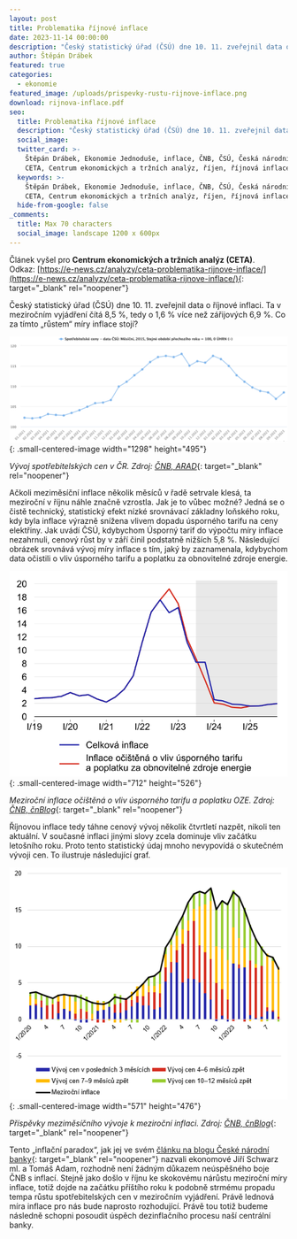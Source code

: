```yaml
---
layout: post
title: Problematika říjnové inflace
date: 2023-11-14 00:00:00
description: "Český statistický úřad (ČSÚ) dne 10. 11. zveřejnil data o říjnové inflaci. Ta v\_meziročním vyjádření čítá 8,5 %, tedy o 1,6 % více než zářijových 6,9 %. Co za tímto „růstem“ míry inflace stojí?"
author: Štěpán Drábek
featured: true
categories:
  - ekonomie
featured_image: /uploads/prispevky-rustu-rijnove-inflace.png
download: rijnova-inflace.pdf
seo:
  title: Problematika říjnové inflace
  description: "Český statistický úřad (ČSÚ) dne 10. 11. zveřejnil data o říjnové inflaci. Ta v\_meziročním vyjádření čítá 8,5 %, tedy o 1,6 % více než zářijových 6,9 %. Co za tímto „růstem“ míry inflace stojí?"
  social_image:
  twitter_card: >-
    Štěpán Drábek, Ekonomie Jednoduše, inflace, ČNB, ČSÚ, Česká národní banka,
    CETA, Centrum ekonomických a tržních analýz, říjen, říjnová inflace, 2023
  keywords: >-
    Štěpán Drábek, Ekonomie Jednoduše, inflace, ČNB, ČSÚ, Česká národní banka,
    CETA, Centrum ekonomických a tržních analýz, říjen, říjnová inflace, 2023
  hide-from-google: false
_comments:
  title: Max 70 characters
  social_image: landscape 1200 x 600px
---
```

Článek vyšel pro&nbsp;**Centrum ekonomických a tržních analýz (CETA)**. Odkaz:&nbsp;[https://e-news.cz/analyzy/ceta-problematika-rijnove-inflace/](https://e-news.cz/analyzy/ceta-problematika-rijnove-inflace/){: target="_blank" rel="noopener"}



Český statistický úřad (ČSÚ) dne 10. 11. zveřejnil data o říjnové inflaci. Ta v meziročním vyjádření čítá 8,5 %, tedy o 1,6 % více než zářijových 6,9 %. Co za tímto „růstem“ míry inflace stojí?



![](/uploads/inflace-rijen.png){: .small-centered-image width="1298" height="495"}



*Vývoj spotřebitelských cen v ČR. Zdroj:* [*ČNB, ARAD*](https://www.cnb.cz/arad/#/cs/indicators){: target="_blank" rel="noopener"}



Ačkoli meziměsíční inflace několik měsíců v řadě setrvale klesá, ta meziroční v říjnu náhle značně vzrostla. Jak je to vůbec možné? Jedná se o čistě technický, statistický efekt nízké srovnávací základny loňského roku, kdy byla inflace výrazně snížena vlivem dopadu úsporného tarifu na ceny elektřiny. Jak uvádí ČSÚ, kdybychom Úsporný tarif do výpočtu míry inflace nezahrnuli, cenový růst by v září činil podstatně nižších 5,8 %. Následující obrázek srovnává vývoj míry inflace s tím, jaký by zaznamenala, kdybychom data očistili o vliv úsporného tarifu a poplatku za obnovitelné zdroje energie.



![](/uploads/rijnova-inflace-ocistena.png){: .small-centered-image width="712" height="526"}



*Meziroční inflace očištěná o vliv úsporného tarifu a poplatku OZE. Zdroj:* [*ČNB, čnBlog*](https://www.cnb.cz/cs/o_cnb/cnblog/Na-podzim-bude-inflace-zubata-nez-zacatkem-roku-spadne-k-cili/){: target="_blank" rel="noopener"}



Říjnovou inflace tedy táhne cenový vývoj několik čtvrtletí nazpět, nikoli ten aktuální. V současné inflaci jinými slovy zcela dominuje vliv začátku letošního roku. Proto tento statistický údaj mnoho nevypovídá o skutečném vývoji cen. To ilustruje následující graf.



![](/uploads/prispevky-rustu-rijnove-inflace.png){: .small-centered-image width="571" height="476"}



*Příspěvky meziměsíčního vývoje k meziroční inflaci. Zdroj:* [*ČNB, čnBlog*](https://www.cnb.cz/cs/o_cnb/cnblog/Soucasna-inflace-je-veci-minulosti/){: target="_blank" rel="noopener"}



Tento „inflační paradox“, jak jej ve svém [článku na blogu České národní banky](https://www.cnb.cz/cs/o_cnb/cnblog/Inflacni-paradox-rijnova-inflace-vyskoci-inbspkdyby-se-uz-nezdrazovalo/){: target="_blank" rel="noopener"} nazvali ekonomové Jiří Schwarz ml. a Tomáš Adam, rozhodně není žádným důkazem neúspěšného boje ČNB s inflací. Stejně jako došlo v říjnu ke skokovému nárůstu meziroční míry inflace, totiž dojde na začátku příštího roku k podobně strmému propadu tempa růstu spotřebitelských cen v meziročním vyjádření. Právě lednová míra inflace pro nás bude naprosto rozhodující. Právě tou totiž budeme následně schopni posoudit úspěch dezinflačního procesu naší centrální banky.